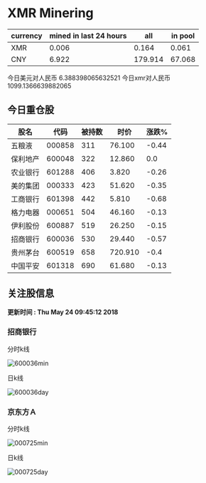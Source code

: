 # XMR Minering

|currency|mined in last 24 hours|all|in pool|
|---|---|---|---|
|XMR|0.006|0.164|0.061|
|CNY|6.922|179.914|67.068|

今日美元对人民币 6.388398065632521	今日xmr对人民币1099.1366639882065


## 今日重仓股 

|股名|代码|被持数|时价|涨跌%|
|---|---|---|---|---|
|五粮液|000858|311|76.100|-0.44|
|保利地产|600048|322|12.860|0.0|
|农业银行|601288|406|3.820|-0.26|
|美的集团|000333|423|51.620|-0.35|
|工商银行|601398|442|5.810|-0.68|
|格力电器|000651|504|46.160|-0.13|
|伊利股份|600887|519|26.250|-0.15|
|招商银行|600036|530|29.440|-0.57|
|贵州茅台|600519|658|720.910|-0.4|
|中国平安|601318|690|61.680|-0.13|

## 关注股信息
**更新时间 : Thu May 24 09:45:12 2018**
### 招商银行 
分时k线

![600036min](http://image.sinajs.cn/newchart/min/n/sh600036.gif)

日k线

![600036day](http://image.sinajs.cn/newchart/daily/n/sh600036.gif)

### 京东方Ａ 
分时k线

![000725min](http://image.sinajs.cn/newchart/min/n/sz000725.gif)

日k线

![000725day](http://image.sinajs.cn/newchart/daily/n/sz000725.gif)
